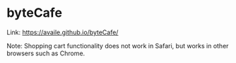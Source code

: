 # byteCafe
 
Link: https://availe.github.io/byteCafe/

Note: Shopping cart functionality does not work in Safari, but works in other browsers such as Chrome.
